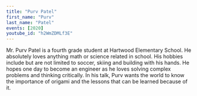 ```yaml
---
title: "Purv Patel"
first_name: "Purv"
last_name: "Patel"
events: [2020]
youtube_id: "h2WmZDMLf3E"
---
```


Mr. Purv Patel is a fourth grade student at Hartwood Elementary School. He absolutely loves anything math or science related in school. His hobbies include but are not limited to soccer, skiing and building with his hands. He hopes one day to become an engineer as he loves solving complex problems and thinking critically. In his talk, Purv wants the world to know the importance of origami and the lessons that can be learned because of it.
